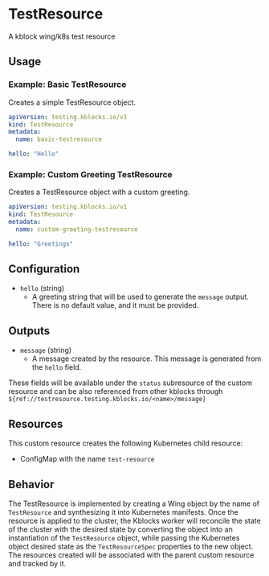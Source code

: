 # TestResource
A kblock wing/k8s test resource

## Usage

### Example: Basic TestResource
Creates a simple TestResource object.

```yaml
apiVersion: testing.kblocks.io/v1
kind: TestResource
metadata:
  name: basic-testresource

hello: "Hello"
```

### Example: Custom Greeting TestResource
Creates a TestResource object with a custom greeting.

```yaml
apiVersion: testing.kblocks.io/v1
kind: TestResource
metadata:
  name: custom-greeting-testresource

hello: "Greetings"
```

## Configuration
- `hello` (string)
  - A greeting string that will be used to generate the `message` output. There is no default value, and it must be provided.

## Outputs
- `message` (string)
  - A message created by the resource. This message is generated from the `hello` field.

These fields will be available under the `status` subresource of the custom resource and can be also referenced from other kblocks through `${ref://testresource.testing.kblocks.io/<name>/message}`

## Resources
This custom resource creates the following Kubernetes child resource:
- ConfigMap with the name `test-resource`

## Behavior
The TestResource is implemented by creating a Wing object by the name of `TestResource` and synthesizing it into Kubernetes manifests. Once the resource is applied to the cluster, the Kblocks worker will reconcile the state of the cluster with the desired state by converting the object into an instantiation of the `TestResource` object, while passing the Kubernetes object desired state as the `TestResourceSpec` properties to the new object. The resources created will be associated with the parent custom resource and tracked by it.